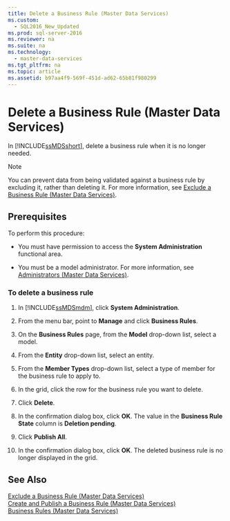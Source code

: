 ```yaml
---
title: Delete a Business Rule (Master Data Services)
ms.custom: 
  - SQL2016_New_Updated
ms.prod: sql-server-2016
ms.reviewer: na
ms.suite: na
ms.technology: 
  - master-data-services
ms.tgt_pltfrm: na
ms.topic: article
ms.assetid: b97aa4f9-569f-451d-ad62-65b81f980299
---
```

# Delete a Business Rule (Master Data Services)
  In [!INCLUDE[ssMDSshort](../../Token\Other/ssMDSshort_md.md)], delete a business rule when it is no longer needed.  
  
> [!NOTE]  
>  You can prevent data from being validated against a business rule by excluding it, rather than deleting it. For more information, see [Exclude a Business Rule &#40;Master Data Services&#41;](../../Topics\TopicNameContainA/Exclude-a-Business-Rule--Master-Data-Services-.md).  
  
## Prerequisites  
 To perform this procedure:  
  
-   You must have permission to access the **System Administration** functional area.  
  
-   You must be a model administrator. For more information, see [Administrators &#40;Master Data Services&#41;](../../Topics\TopicNameNotContainA/Administrators--Master-Data-Services-.md).  
  
### To delete a business rule  
  
1.  In [!INCLUDE[ssMDSmdm](../../Token\Other/ssMDSmdm_md.md)], click **System Administration**.  
  
2.  From the menu bar, point to **Manage** and click **Business Rules**.  
  
3.  On the **Business Rules** page, from the **Model** drop\-down list, select a model.  
  
4.  From the **Entity** drop\-down list, select an entity.  
  
5.  From the **Member Types** drop\-down list, select a type of member for the business rule to apply to.  
  
6.  In the grid, click the row for the business rule you want to delete.  
  
7.  Click **Delete**.  
  
8.  In the confirmation dialog box, click **OK**. The value in the **Business Rule State** column is **Deletion pending**.  
  
9. Click **Publish All**.  
  
10. In the confirmation dialog box, click **OK**. The deleted business rule is no longer displayed in the grid.  
  
## See Also  
 [Exclude a Business Rule &#40;Master Data Services&#41;](../../Topics\TopicNameContainA/Exclude-a-Business-Rule--Master-Data-Services-.md)   
 [Create and Publish a Business Rule &#40;Master Data Services&#41;](../../Topics\TopicNameContainA/Create-and-Publish-a-Business-Rule--Master-Data-Services-.md)   
 [Business Rules &#40;Master Data Services&#41;](../../Topics\TopicNameNotContainA/Business-Rules--Master-Data-Services-.md)  
  
  